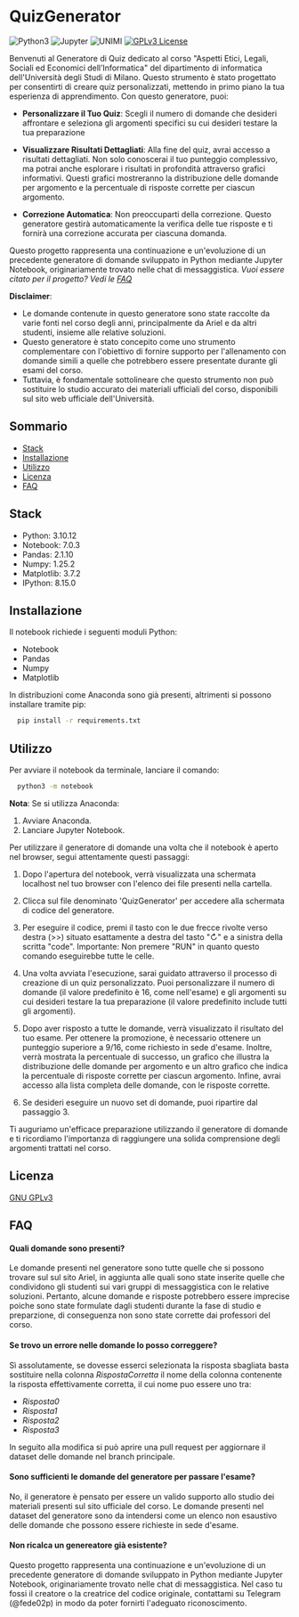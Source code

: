 
# QuizGenerator
![Python3](https://img.shields.io/badge/Python-FFD43B?style=for-the-badge&logo=python&logoColor=blue) ![Jupyter](https://img.shields.io/badge/Jupyter-F37626.svg?&style=for-the-badge&logo=Jupyter&logoColor=white) ![UNIMI](https://img.shields.io/badge/UNIMI-004082?style=for-the-badge) [![GPLv3 License](https://img.shields.io/badge/License-GPL%20v3-yellow.svg?style=for-the-badge)](https://opensource.org/licenses/)

 

Benvenuti al Generatore di Quiz dedicato al corso "Aspetti Etici, Legali, Sociali ed Economici dell’Informatica" del dipartimento di informatica dell'Università degli Studi di Milano. Questo strumento è stato progettato per consentirti di creare quiz personalizzati, mettendo in primo piano la tua esperienza di apprendimento. Con questo generatore, puoi:

- **Personalizzare il Tuo Quiz**: Scegli il numero di domande che desideri affrontare e seleziona gli argomenti specifici su cui desideri testare la tua preparazione
- **Visualizzare Risultati Dettagliati**: Alla fine del quiz, avrai accesso a risultati dettagliati. Non solo conoscerai il tuo punteggio complessivo, ma potrai anche esplorare i risultati in profondità attraverso grafici informativi. Questi grafici mostreranno la distribuzione delle domande per argomento e la percentuale di risposte corrette per ciascun argomento.

- **Correzione Automatica**: Non preoccuparti della correzione. Questo generatore gestirà automaticamente la verifica delle tue risposte e ti fornirà una correzione accurata per ciascuna domanda.

Questo progetto rappresenta una continuazione e un'evoluzione di un precedente generatore di domande sviluppato in Python mediante Jupyter Notebook, originariamente trovato nelle chat di messaggistica. *Vuoi essere citato per il progetto? Vedi le [FAQ](#FAQ)*

**Disclaimer**:

- Le domande contenute in questo generatore sono state raccolte da varie fonti nel corso degli anni, principalmente da Ariel e da altri studenti, insieme alle relative soluzioni.
- Questo generatore è stato concepito come uno strumento complementare con l'obiettivo di fornire supporto per l'allenamento con domande simili a quelle che potrebbero essere presentate durante gli esami del corso.
- Tuttavia, è fondamentale sottolineare che questo strumento non può sostituire lo studio accurato dei materiali ufficiali del corso, disponibili sul sito web ufficiale dell'Università.

## Sommario
- [Stack](#Stack)
- [Installazione](#Installazione)
- [Utilizzo](#Utilizzo)
- [Licenza](#Licenza)
- [FAQ](#FAQ)


## Stack
* Python: 3.10.12
* Notebook: 7.0.3
* Pandas: 2.1.10
* Numpy: 1.25.2
* Matplotlib: 3.7.2
* IPython: 8.15.0


## Installazione

Il notebook richiede i seguenti moduli Python:
- Notebook
- Pandas 
- Numpy 
- Matplotlib

In distribuzioni come Anaconda sono già presenti, altrimenti si possono installare tramite pip:
```bash
  pip install -r requirements.txt
```

## Utilizzo

Per avviare il notebook da terminale, lanciare il comando:

```bash
  python3 -m notebook
```


**Nota**: Se si utilizza Anaconda:
1. Avviare Anaconda.
2. Lanciare Jupyter Notebook.


Per utilizzare il generatore di domande una volta che il notebook è aperto nel browser, segui attentamente questi passaggi:

1. Dopo l'apertura del notebook, verrà visualizzata una schermata localhost nel tuo browser con l'elenco dei file presenti nella cartella.

2. Clicca sul file denominato 'QuizGenerator' per accedere alla schermata di codice del generatore.

3. Per eseguire il codice, premi il tasto con le due frecce rivolte verso destra (>>) situato esattamente a destra del tasto "↻" e a sinistra della scritta "code". Importante: Non premere "RUN" in quanto questo comando eseguirebbe tutte le celle.

4. Una volta avviata l'esecuzione, sarai guidato attraverso il processo di creazione di un quiz personalizzato. Puoi personalizzare il numero di domande (il valore predefinito è 16, come nell'esame) e gli argomenti su cui desideri testare la tua preparazione (il valore predefinito include tutti gli argomenti).

5. Dopo aver risposto a tutte le domande, verrà visualizzato il risultato del tuo esame. Per ottenere la promozione, è necessario ottenere un punteggio superiore a 9/16, come richiesto in sede d'esame. Inoltre, verrà mostrata la percentuale di successo, un grafico che illustra la distribuzione delle domande per argomento e un altro grafico che indica la percentuale di risposte corrette per ciascun argomento. Infine, avrai accesso alla lista completa delle domande, con le risposte corrette.

6. Se desideri eseguire un nuovo set di domande, puoi ripartire dal passaggio 3.

Ti auguriamo un'efficace preparazione utilizzando il generatore di domande e ti ricordiamo l'importanza di raggiungere una solida comprensione degli argomenti trattati nel corso.

## Licenza

[GNU GPLv3](https://choosealicense.com/licenses/gpl-3.0/)

## FAQ

#### Quali domande sono presenti?

Le domande presenti nel generatore sono tutte quelle che si possono trovare sul sul sito Ariel, in aggiunta alle quali sono state inserite quelle che condividono gli studenti sui vari gruppi di messaggistica con le relative soluzioni. Pertanto, alcune domande e risposte potrebbero essere imprecise poiche sono state formulate dagli studenti durante la fase di studio e preparzione, di conseguenza non sono state corrette dai professori del corso.

#### Se trovo un errore nelle domande lo posso correggere?

Sì assolutamente, se dovesse esserci selezionata la risposta sbagliata basta sostituire nella colonna *RispostaCorretta* il nome della colonna contenente la risposta effettivamente corretta, il cui nome puo essere uno tra: 
- *Risposta0*
- *Risposta1*
- *Risposta2*
- *Risposta3*

In seguito alla modifica si può aprire una pull request per aggiornare il dataset delle domande nel branch principale.

#### Sono sufficienti le domande del generatore per passare l'esame?

No, il generatore è pensato per essere un valido supporto allo studio dei materiali presenti sul sito ufficiale del corso. Le domande presenti nel dataset del generatore sono da intendersi come un elenco non esaustivo delle domande che possono essere richieste in sede d'esame.

#### Non ricalca un genereatore già esistente?

Questo progetto rappresenta una continuazione e un'evoluzione di un precedente generatore di domande sviluppato in Python mediante Jupyter Notebook, originariamente trovato nelle chat di messaggistica. Nel caso tu fossi il creatore o la creatrice del codice originale, contattami su Telegram (@fede02p) in modo da poter fornirti l'adeguato riconoscimento.
